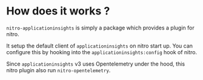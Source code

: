 # How does it works ?

`nitro-applicationinsights` is simply a package which provides a plugin for nitro.

It setup the default client of `applicationinsights` on nitro start up. You can configure this by hooking into the `applicationinsights:config` hook of nitro.

Since `applicationinsights` v3 uses Opentelemetry under the hood, this nitro plugin also run `nitro-opentelemetry`.
